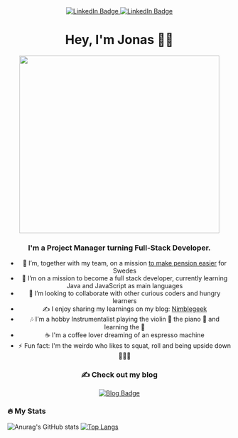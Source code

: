 
<div align= "center" id="badges">
  <a href="https://www.linkedin.com/in/jonas-achouri-sihl%C3%A9n-bb5b2a33/">
  <img src="https://img.shields.io/badge/LinkedIn-blue?style=for-the-badge&logo=linkedin&logoColor=white" alt="LinkedIn Badge"/>
  </a>
  <a href="https://twitter.com/nimblegeek">
  <img src="https://img.shields.io/badge/Twitter-1DA1F2?style=for-the-badge&logo=twitter&logoColor=white" alt="LinkedIn Badge"/>
    

</a>
</div>


<h1 align="center">Hey, I'm Jonas 👋🏽 </h1>

<div align="center">
  <img src="https://media.giphy.com/media/R03zWv5p1oNSQd91EP/giphy.gif" width="450" height="400"/>
</div>


<h3 align="center"> I'm a Project Manager turning Full-Stack Developer. </h3>
  

<div style="text-align:center">
 <ul display="inline-block" text-align="center" padding="0">
  <li>
   🔭 I’m, together with my team, on a mission <a href="https://investor.nordea.se/nora-pension/public/">to make pension easier</a> for Swedes
   </li> 
   <li>
   🌱 I’m on a mission to become a full stack developer, currently learning Java and JavaScript as main languages
   </li>
   <li>
   👯 I’m looking to collaborate with other curious coders and hungry learners 
   </li>
   <li>
     ✍️ I enjoy sharing my learnings on my blog: <a href="https://www.nimblegeek.com/">Nimblegeek</a>
   </li>
   <li>
   🎶 I'm a hobby Instrumentalist playing the violin 🎻  the piano 🎹  and learning the 🎸 
   </li>
   <li>
   ☕️ I'm a coffee lover dreaming of an espresso machine  
   </li>
   <li> 
   ⚡ Fun fact: I'm the weirdo who likes to squat, roll and being upside down 🤸🏽‍♂️ 
   </li>
  </ul>
  </div>

<h3 align="center"> 
✍️ Check out my blog 
</h3>
<div align="center">
 <a href="https://www.nimblegeek.com/">
  <img src="https://img.shields.io/badge/Nimblegeek-purple?style=for-the-badge&logo=blog&logoColor=white" alt="Blog Badge"/>
 </a>
</div>

### :fire: My Stats 


![Anurag's GitHub stats](https://github-readme-stats.vercel.app/api?username=nimblegeek&theme=tokyonight&show_icons=true&layout=compact)
[![Top Langs](https://github-readme-stats.vercel.app/api/top-langs/?username=nimblegeek&layout=compact&theme=tokyonight)](https://github.com/anuraghazra/github-readme-stats)
